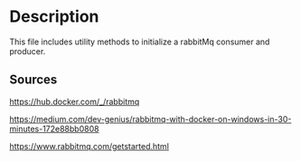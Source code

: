 # Description
This file includes utility methods to initialize a rabbitMq consumer and producer.

## Sources

https://hub.docker.com/_/rabbitmq

https://medium.com/dev-genius/rabbitmq-with-docker-on-windows-in-30-minutes-172e88bb0808

https://www.rabbitmq.com/getstarted.html